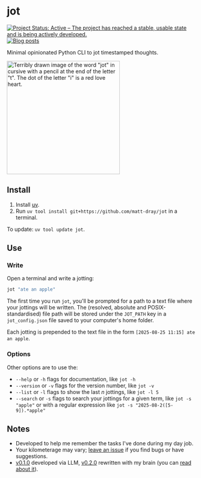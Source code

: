 # jot

[![Project Status: Active – The project has reached a stable, usable state and is being actively developed.](https://www.repostatus.org/badges/latest/active.svg)](https://www.repostatus.org/#active)
[![Blog
posts](https://img.shields.io/badge/rostrum.blog-posts-008900?labelColor=000000&logo=data%3Aimage%2Fgif%3Bbase64%2CR0lGODlhEAAQAPEAAAAAABWCBAAAAAAAACH5BAlkAAIAIf8LTkVUU0NBUEUyLjADAQAAACwAAAAAEAAQAAAC55QkISIiEoQQQgghRBBCiCAIgiAIgiAIQiAIgSAIgiAIQiAIgRAEQiAQBAQCgUAQEAQEgYAgIAgIBAKBQBAQCAKBQEAgCAgEAoFAIAgEBAKBIBAQCAQCgUAgEAgCgUBAICAgICAgIBAgEBAgEBAgEBAgECAgICAgECAQIBAQIBAgECAgICAgICAgECAQECAQICAgICAgICAgEBAgEBAgEBAgICAgICAgECAQIBAQIBAgECAgICAgIBAgECAQECAQIBAgICAgIBAgIBAgEBAgECAgECAgICAgICAgECAgECAgQIAAAQIKAAAh%2BQQJZAACACwAAAAAEAAQAAAC55QkIiESIoQQQgghhAhCBCEIgiAIgiAIQiAIgSAIgiAIQiAIgRAEQiAQBAQCgUAQEAQEgYAgIAgIBAKBQBAQCAKBQEAgCAgEAoFAIAgEBAKBIBAQCAQCgUAgEAgCgUBAICAgICAgIBAgEBAgEBAgEBAgECAgICAgECAQIBAQIBAgECAgICAgICAgECAQECAQICAgICAgICAgEBAgEBAgEBAgICAgICAgECAQIBAQIBAgECAgICAgIBAgECAQECAQIBAgICAgIBAgIBAgEBAgECAgECAgICAgICAgECAgECAgQIAAAQIKAAA7)](https://www.rostrum.blog/index.html#category=jot)

Minimal opinionated Python CLI to jot timestamped thoughts.

<img src='https://www.rostrum.blog/posts/2025-08-30-jot-options/resources/jot.png' width='300px' alt='Terribly drawn image of the word "jot" in cursive with a pencil at the end of the letter "t". The dot of the letter "i" is a red love heart.'>

## Install

1. Install [uv](https://docs.astral.sh/uv/).
2. Run `uv tool install git+https://github.com/matt-dray/jot` in a terminal.

To update: `uv tool update jot`.

## Use

### Write

Open a terminal and write a jotting:

```bash
jot "ate an apple"
```

The first time you run `jot`, you'll be prompted for a path to a text file where your jottings will be written. The (resolved, absolute and POSIX-standardised) file path will be stored under the `JOT_PATH` key in a `jot_config.json` file saved to your computer's home folder.

Each jotting is prepended to the text file in the form `[2025-08-25 11:15] ate an apple`.

### Options

Other options are to use the:

* `--help` or `-h` flags for documentation, like `jot -h`
* `--version` or `-v` flags for the version number, like `jot -v`
* `--list` or `-l` flags to show the last _n_ jottings, like `jot -l 5`
* `--search` or `-s` flags to search your jottings for a given term, like `jot -s "apple"` or with a regular expression like `jot -s "2025-08-2([5-9]).*apple"`

## Notes

* Developed to help me remember the tasks I've done during my day job.
* Your kilometerage may vary; [leave an issue](https://github.com/matt-dray/jot/issues) if you find bugs or have suggestions.
* [v0.1.0](https://github.com/matt-dray/jot/releases/tag/v0.1.0) developed via LLM, [v0.2.0](https://github.com/matt-dray/jot/compare/v0.1.0...v0.2.0) rewritten with my brain (you can [read about it](https://www.rostrum.blog/posts/2025-08-25-jot/)).

